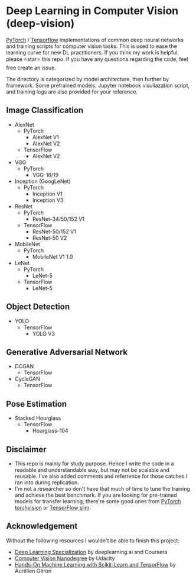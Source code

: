 # Deep Learning in Computer Vision (deep-vision)

[PyTorch](https://github.com/pytorch/pytorch) / [Tensorflow](https://github.com/tensorflow/tensorflow) implementations of common deep neural networks and training scripts for computer vision tasks. This is used to ease the learning curve for new DL practitioners. If you think my work is helpful, please ⭐star⭐ this repo. If you have any questions regarding the code, feel free create an issue.

The directory is categorized by model architecture, then further by framework. Some pretrained models, Jupyter notebook visuliazation script, and training logs are also provided for your reference.

## Image Classification

- AlexNet
    - PyTorch
        - AlexNet V1
        - AlexNet V2
    - TensorFlow
        - AlexNet V2
- VGG
    - PyTorch
        - VGG-16/19
- Inception (GoogLeNet)
    - PyTorch
        - Inception V1
        - Inception V3
- ResNet
    - PyTorch
        - ResNet-34/50/152 V1
    - TensorFlow
        - ResNet-50/152 V1
        - ResNet-50 V2
- MobileNet
    - PyTorch
        - MobileNet V1 1.0
- LeNet
    - PyTorch
        - LeNet-5
    - TensorFlow
        - LeNet-5

## Object Detection

- YOLO
    - TensorFlow
        - YOLO V3

## Generative Adversarial Network

- DCGAN
    - TensorFlow
- CycleGAN 
    - TensorFlow

## Pose Estimation

- Stacked Hourglass
    - TensorFlow
        - Hourglass-104

## Disclaimer

- This repo is mainly for study purpose. Hence I write the code in a readable and understandable way, but may not be scalable and reusable. I've also added comments and referrence for those catches I ran into during replication.
- I'm not a researcher so don't have that much of time to tune the training and achieve the best benchmark. If you are looking for pre-trained models for transfer learning, there're some good ones from [PyTorch torchvision](https://pytorch.org/docs/stable/torchvision/models.html) or [TensorFlow slim](https://github.com/tensorflow/models/tree/master/research/slim).

## Acknowledgement

Without the following resources I wouldn't be able to finish this project:

- [Deep Learning Specialization](https://www.deeplearning.ai/deep-learning-specialization/) by deeplearning.ai and Coursera
- [Computer Vision Nanodegree](https://www.udacity.com/course/computer-vision-nanodegree--nd891) by Udacity
- [Hands-On Machine Learning with Scikit-Learn and TensorFlow](https://www.amazon.com/Hands-Machine-Learning-Scikit-Learn-TensorFlow/dp/1491962291?keywords=hands+on+machine+learning&qid=1547709501&s=Books&sr=1-3&ref=sr_1_3) by Aurélien Géron